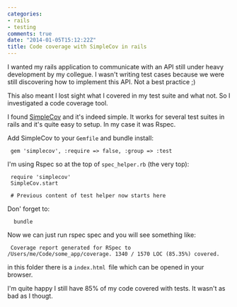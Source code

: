 ```yaml
---
categories:
- rails
- testing
comments: true
date: "2014-01-05T15:12:22Z"
title: Code coverage with SimpleCov in rails
---
```


I wanted my rails application to communicate with an API still under heavy development by my collegue. I wasn't writing test cases because we were still discovering how to implement this API. Not a best practice ;)

This also meant I lost sight what I covered in my test suite and what not. So I investigated a code coverage tool.

I found [SimpleCov](https://github.com/colszowka/simplecov) and it's indeed simple. It works for several test suites in rails and it's quite easy to setup. In my case it was Rspec.

<!--more--> 

Add SimpleCov to your `Gemfile` and bundle install:

     gem 'simplecov', :require => false, :group => :test
 
I'm using Rspec so at the top of `spec_helper.rb` (the very top):

     require 'simplecov'
     SimpleCov.start
     
     # Previous content of test helper now starts here
 
 Don' forget to:
 
      bundle
  
Now we can just run rspec spec and you will see something like:

     Coverage report generated for RSpec to /Users/me/Code/some_app/coverage. 1340 / 1570 LOC (85.35%) covered.
 
 in this folder there is a `index.html `file which can be opened in your browser.
 
I'm quite happy I still have 85% of my code covered with tests. It wasn't as bad as I thougt.
